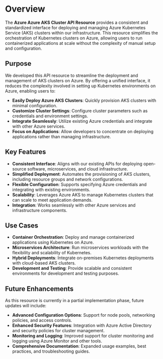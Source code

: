 # Overview

The **Azure Azure AKS Cluster API Resource** provides a consistent and standardized interface for deploying and managing Azure Kubernetes Service (AKS) clusters within our infrastructure. This resource simplifies the orchestration of Kubernetes clusters on Azure, allowing users to run containerized applications at scale without the complexity of manual setup and configuration.

## Purpose

We developed this API resource to streamline the deployment and management of AKS clusters on Azure. By offering a unified interface, it reduces the complexity involved in setting up Kubernetes environments on Azure, enabling users to:

- **Easily Deploy Azure AKS Clusters**: Quickly provision AKS clusters with minimal configuration.
- **Customize Cluster Settings**: Configure cluster parameters such as credentials and environment settings.
- **Integrate Seamlessly**: Utilize existing Azure credentials and integrate with other Azure services.
- **Focus on Applications**: Allow developers to concentrate on deploying applications rather than managing infrastructure.

## Key Features

- **Consistent Interface**: Aligns with our existing APIs for deploying open-source software, microservices, and cloud infrastructure.
- **Simplified Deployment**: Automates the provisioning of AKS clusters, including resource groups and network configurations.
- **Flexible Configuration**: Supports specifying Azure credentials and integrating with existing environments.
- **Scalability**: Leverages Azure AKS to manage Kubernetes clusters that can scale to meet application demands.
- **Integration**: Works seamlessly with other Azure services and infrastructure components.

## Use Cases

- **Container Orchestration**: Deploy and manage containerized applications using Kubernetes on Azure.
- **Microservices Architecture**: Run microservices workloads with the flexibility and scalability of Kubernetes.
- **Hybrid Deployments**: Integrate on-premises Kubernetes deployments with cloud-based AKS clusters.
- **Development and Testing**: Provide scalable and consistent environments for development and testing purposes.

## Future Enhancements

As this resource is currently in a partial implementation phase, future updates will include:

- **Advanced Configuration Options**: Support for node pools, networking policies, and access controls.
- **Enhanced Security Features**: Integration with Azure Active Directory and security policies for cluster management.
- **Monitoring and Logging**: Improved support for cluster monitoring and logging using Azure Monitor and other tools.
- **Comprehensive Documentation**: Expanded usage examples, best practices, and troubleshooting guides.
